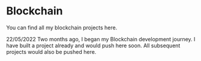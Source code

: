 # Blockchain
You can find all my blockchain projects here.

22/05/2022
Two months ago, I began my Blockchain development journey.
I have built a project already and would push here soon.
All subsequent projects would also be pushed here.
